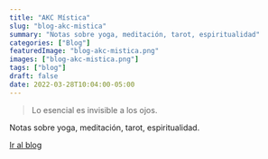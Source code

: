 ```yaml
---
title: "AKC Mística"
slug: "blog-akc-mistica"
summary: "Notas sobre yoga, meditación, tarot, espiritualidad"
categories: ["Blog"]
featuredImage: "blog-akc-mistica.png"
images: ["blog-akc-mistica.png"]
tags: ["blog"]
draft: false
date: 2022-03-28T10:04:00-05:00
---
```

> Lo esencial es invisible a los ojos.

Notas sobre yoga, meditación, tarot, espiritualidad.

[Ir al blog](https://mistica.akcstudio.online)